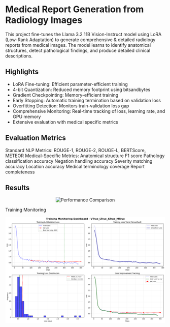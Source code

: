# Medical Report Generation from Radiology Images

This project fine-tunes the Llama 3.2 11B Vision-Instruct model using LoRA (Low-Rank Adaptation) to generate comprehensive & detailed radiology reports from medical images. The model learns to identify anatomical structures, detect pathological findings, and produce detailed clinical descriptions.

## Highlights
- LoRA Fine-tuning: Efficient parameter-efficient training
- 4-bit Quantization: Reduced memory footprint using bitsandbytes
- Gradient Checkpointing: Memory-efficient training
- Early Stopping: Automatic training termination based on validation loss
- Overfitting Detection: Monitors train-validation loss gap
- Comprehensive Monitoring: Real-time tracking of loss, learning rate, and GPU memory
- Extensive evaluation with medical specific metrics

## Evaluation Metrics
Standard NLP Metrics: ROUGE-1, ROUGE-2, ROUGE-L, BERTScore, METEOR
Medical-Specific Metrics:
Anatomical structure F1 score
Pathology classification accuracy
Negation handling accuracy
Severity matching accuracy
Location accuracy
Medical terminology coverage
Report completeness

## Results

<p align="center"> <img src="comparison_chart.png" alt="Performance Comparison" width="700"/> </p>
Training Monitoring
<p align="center"> <img src="training_curves.png" alt="Training Curves" width="700"/> </p>
